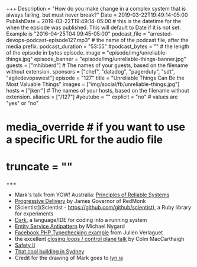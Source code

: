 +++
Description = "How do you make change in a complex system that is always failing, but must never break?"
Date = 2019-03-22T19:49:14-05:00
PublishDate = 2019-03-22T19:49:14-05:00 # this is the datetime for the when the epsiode was published. This will default to Date if it is not set. Example is "2016-04-25T04:09:45-05:00"
podcast_file = "arrested-devops-podcast-episode127.mp3" # the name of the podcast file, after the media prefix.
podcast_duration = "53:55"
#podcast_bytes = "" # the length of the episode in bytes
episode_image = "episode/img/unreliable-things.jpg"
episode_banner = "episode/img/unreliable-things-banner.jpg"
guests = ["mhibberd"] # The names of your guests, based on the filename without extension.
sponsors = ["chef", "datadog", "pagerduty", "sdt", "agiledevopswest"]
episode = "127"
title = "Unreliable Things Can Be the Most Valuable Things"
images = ["img/social/fb/unreliable-things.jpg"]
hosts = ["jkerr"] # The names of your hosts, based on the filename without extension.
aliases = ["/127"]
#youtube = ""
explicit = "no" # values are "yes" or "no"
# media_override # if you want to use a specific URL for the audio file
# truncate = ""
+++

* Mark's talk from YOW! Australia: [Principles of Reliable Systems](https://www.youtube.com/watch?v=3T2ttQjiP_o)
* [Progressive Delivery](https://redmonk.com/jgovernor/2018/08/06/towards-progressive-delivery/) by James Governor of RedMonk
* [Scientist](Scientist - https://github.com/github/scientist), a Ruby library for experiments
* [Dark](https://darklang.com/), a language/IDE for coding into a running system
* [Entity Service Antipattern](
https://www.michaelnygard.com/blog/2017/12/the-entity-service-antipattern/) by Michael Nygard
* [Facebook PHP Typechecking example](https://www.youtube.com/watch?v=GxA22JQWP94) from Julien Verlaguet
* the excellent [closing loops / control plane talk](https://youtu.be/O8xLxNje30M) by Colm MacCarthaigh
* [Safety II](http://www.safetydifferently.com/what-safety-ii-isnt/)
* [That cool building in Sydney](https://en.wikipedia.org/wiki/One_Central_Park)
* Credit for the drawing of Mark goes to [lyn.ia](https://www.instagram.com/lyn.ia/)

